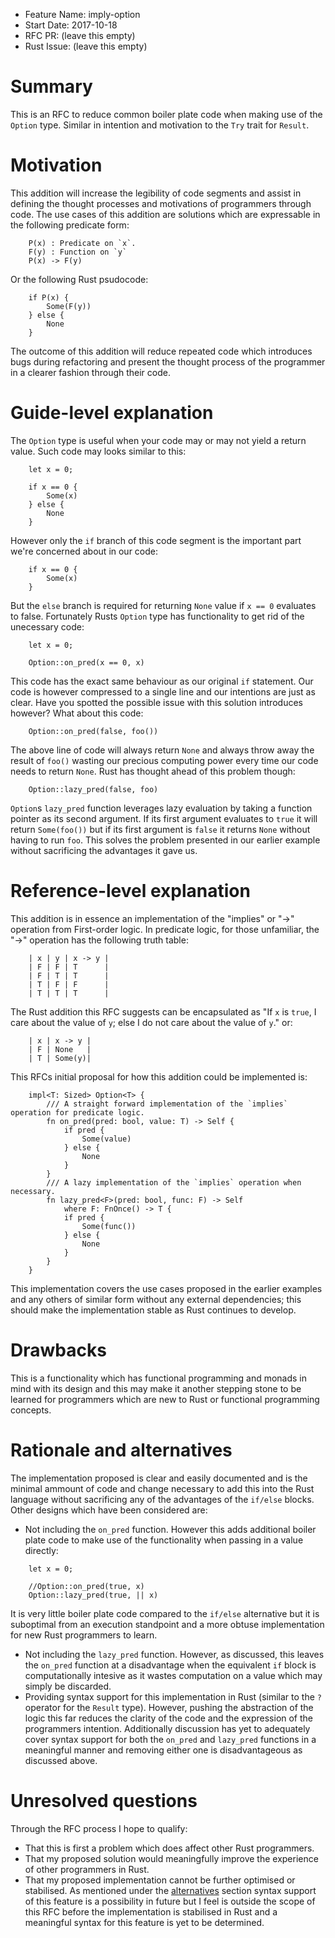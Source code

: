 - Feature Name: imply-option
- Start Date: 2017-10-18
- RFC PR: (leave this empty)
- Rust Issue: (leave this empty)

# Summary
[summary]: #summary

This is an RFC to reduce common boiler plate code when making use of the `Option` type. Similar in intention and motivation to the `Try` trait for `Result`.

# Motivation
[motivation]: #motivation

This addition will increase the legibility of code segments and assist in defining the thought processes and motivations of programmers through code. The use cases of this addition are solutions which are expressable in the following predicate form:
```
    P(x) : Predicate on `x`.
    F(y) : Function on `y`
    P(x) -> F(y)
```
Or the following Rust psudocode:
```
    if P(x) {
        Some(F(y))
    } else {
        None
    }
```
The outcome of this addition will reduce repeated code which introduces bugs during refactoring and present the thought process of the programmer in a clearer fashion through their code.

# Guide-level explanation
[guide-level-explanation]: #guide-level-explanation

The `Option` type is useful when your code may or may not yield a return value.
Such code may looks similar to this:
```
    let x = 0;
    
    if x == 0 {
        Some(x)
    } else {
        None
    }
```
However only the `if` branch of this code segment is the important part we're concerned about in our code:
```
    if x == 0 {
        Some(x)
    }
```
But the `else` branch is required for returning `None` value if `x == 0` evaluates to false.
Fortunately Rusts `Option` type has functionality to get rid of the unecessary code:
```
    let x = 0;
    
    Option::on_pred(x == 0, x)
```
This code has the exact same behaviour as our original `if` statement. Our code is however compressed to a single line and our intentions are just as clear.
Have you spotted the possible issue with this solution introduces however? What about this code:
```
    Option::on_pred(false, foo())
```
The above line of code will always return `None` and always throw away the result of `foo()` wasting our precious computing power every time our code needs to return `None`.
Rust has thought ahead of this problem though:
```
    Option::lazy_pred(false, foo)
```
`Option`s `lazy_pred` function leverages lazy evaluation by taking a function pointer as its second argument. If its first argument evaluates to `true` it will return `Some(foo())` but if its first argument is `false` it returns `None` without having to run `foo`. This solves the problem presented in our earlier example without sacrificing the advantages it gave us.

# Reference-level explanation
[reference-level-explanation]: #reference-level-explanation

This addition is in essence an implementation of the "implies" or "->" operation from First-order logic.
In predicate logic, for those unfamiliar, the "->" operation has the following truth table:
```
    | x | y | x -> y |
    | F | F | T      |
    | F | T | T      |
    | T | F | F      |
    | T | T | T      |
```
The Rust addition this RFC suggests can be encapsulated as "If `x` is `true`, I care about the value of `y`; else I do not care about the value of `y`." or:
```
    | x | x -> y |
    | F | None   |
    | T | Some(y)|
```
This RFCs initial proposal for how this addition could be implemented is:
```
    impl<T: Sized> Option<T> {
        /// A straight forward implementation of the `implies` operation for predicate logic.
        fn on_pred(pred: bool, value: T) -> Self {
            if pred {
                Some(value)
            } else {
                None
            }
        }
        /// A lazy implementation of the `implies` operation when necessary.
        fn lazy_pred<F>(pred: bool, func: F) -> Self
            where F: FnOnce() -> T {
            if pred {
                Some(func())
            } else {
                None
            }
        }
    }
```
This implementation covers the use cases proposed in the earlier examples and any others of similar form without any external dependencies; this should make the implementation stable as Rust continues to develop.

# Drawbacks
[drawbacks]: #drawbacks

This is a functionality which has functional programming and monads in mind with its design and this may make it another stepping stone to be learned for programmers which are new to Rust or functional programming concepts.

# Rationale and alternatives
[alternatives]: #alternatives

The implementation proposed is clear and easily documented and is the minimal ammount of code and change necessary to add this into the Rust language without sacrificing any of the advantages of the `if/else` blocks.
Other designs which have been considered are:
- Not including the `on_pred` function. However this adds additional boiler plate code to make use of the functionality when passing in a value directly:
```
    let x = 0;
    
    //Option::on_pred(true, x)
    Option::lazy_pred(true, || x)
```
It is very little boiler plate code compared to the `if/else` alternative but it is suboptimal from an execution standpoint and a more obtuse implementation for new Rust programmers to learn.
- Not including the `lazy_pred` function. However, as discussed, this leaves the `on_pred` function at a disadvantage when the equivalent `if` block is computationally intesive as it wastes computation on a value which may simply be discarded.
- Providing syntax support for this implementation in Rust (similar to the `?` operator for the `Result` type). However, pushing the abstraction of the logic this far reduces the clarity of the code and the expression of the programmers intention. Additionally discussion has yet to adequately cover syntax support for both the `on_pred` and `lazy_pred` functions in a meaningful manner and removing either one is disadvantageous as discussed above.

# Unresolved questions
[unresolved]: #unresolved-questions

Through the RFC process I hope to qualify:
- That this is first a problem which does affect other Rust programmers.
- That my proposed solution would meaningfully improve the experience of other programmers in Rust.
- That my proposed implementation cannot be further optimised or stabilised.
As mentioned under the [alternatives] section syntax support of this feature is a possibility in future but I feel is outside the scope of this RFC before the implementation is stabilised in Rust and a meaningful syntax for this feature is yet to be determined.
